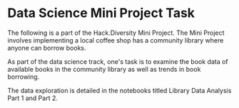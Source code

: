 # Data Science Mini Project Task 

The following is a part of the Hack.Diversity Mini Project. The Mini Project involves implementing a local coffee shop has a community library where anyone can borrow books.

As part of the data science track, one's task is to examine the book data of available books in the community library as well as trends in book borrowing. 

The data exploration is detailed in the notebooks titled Library Data Analysis Part 1 and Part 2. 
